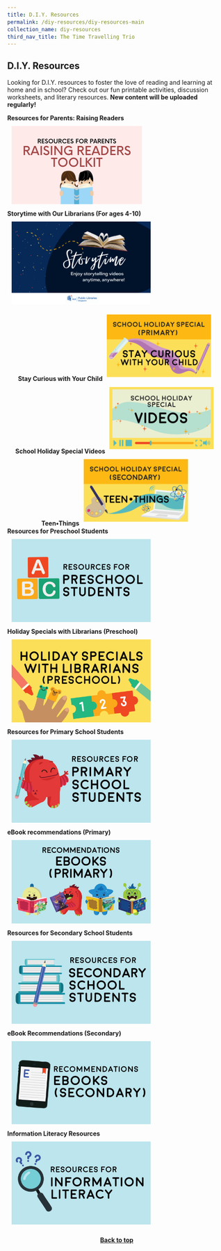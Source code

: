 ```yaml
---
title: D.I.Y. Resources
permalink: /diy-resources/diy-resources-main
collection_name: diy-resources
third_nav_title: The Time Travelling Trio
---
```


## **D.I.Y. Resources**

Looking for D.I.Y. resources to foster the love of reading and learning at home and in school? Check out our fun printable activities, discussion worksheets, and literary resources. **New content will be uploaded regularly!**

<div class="wrapper" style="width: 100%;">
<div class="container" style="display: flex; margin: auto; align-content: flex-start; width: inherit; flex-wrap: wrap">  
	<div class="image-container" style="margin: auto;">
		<b>Resources for Parents: Raising Readers</b><a href="/diy-resources/primary/primary-main#engage-my-child-in-reading"><img src="/images/diyresources/RAISING-READERS-TOOLKIT-BUTTON.png" style="max-width: 25rem; padding: 10px; margin: auto;"></a>
	</div>
	<div class="image-container" style="margin: auto;">
		<b>Storytime with Our Librarians (For ages 4-10)</b><a href="/diy-resources/storytime/storytime-main"><img src="/images/diyresources/storytime-button.png" style="max-width: 20rem; padding: 10px; margin: auto;"></a>
	</div>
		<div class="image-container" style="margin: auto;">
			<b>Stay Curious with Your Child</b><a href="/diy-resources/primary/stay-curious-with-your-child"><img src="/images/diyresources/dR-Holiday-Primary.png" style="max-width: 15rem; padding: 10px; margin: auto;"></a>
	</div>
		<div class="image-container" style="margin: auto;">
			<b>School Holiday Special Videos</b><a href="/diy-resources/primary/shs-videos"><img src="/images/diyresources/shs-videos-button.png" style="max-width: 15rem; padding: 10px; margin: auto;"></a>
	</div>
		<div class="image-container" style="margin: auto;">
			<b>Teen•Things</b><a href="/diy-resources/secondary/teen-things"><img src="/images/diyresources/dR-Holiday-Secondary-amended.png" style="max-width: 15rem; padding: 10px; margin: auto;"></a>
	</div>
		<div class="image-container" style="margin: auto;">
			<b>Resources for Preschool Students</b><a href="/diy-resources/preschool/preschool-main"><img src="/images/diyresources/dR_preschool.png" style="max-width: 20rem; padding: 10px; margin: auto;"></a>
	</div>
		<div class="image-container" style="margin: auto;">
			<b>Holiday Specials with Librarians (Preschool)</b><a href="/diy-resources/preschool/preschool-holiday-special"><img src="/images/diyresources/dR-Holiday-Preschool.png" style="max-width: 20rem; padding: 10px; margin: auto;"></a>
	</div>
		<div class="image-container" style="margin: auto;">
			<b>Resources for Primary School Students</b><a href="/diy-resources/primary/primary-main"><img src="/images/diyresources/dR_primary-school-resources.png" style="max-width: 20rem; padding: 10px; margin: auto;"></a>
	</div>
		<div class="image-container" style="margin: auto;">
			<b>eBook recommendations (Primary)</b><a href="https://eresources.nlb.gov.sg/ereads/DiscoveReads/All?level=p"><img src="/images/diyresources/dR_primary-ebooks.png" style="max-width: 20rem; padding: 10px; margin: auto;"></a>
	</div>
		<div class="image-container" style="margin: auto;">
			<b>Resources for Secondary School Students</b><a href="/diy-resources/secondary/secondary-main"><img src="/images/diyresources/dR_secondary-school-resources.png" style="max-width: 20rem; padding: 10px; margin: auto;"></a>
	</div>
		<div class="image-container" style="margin: auto;">
			<b>eBook Recommendations (Secondary)</b><a href="https://eresources.nlb.gov.sg/ereads/DiscoveReads/All?level=s"><img src="/images/diyresources/dR_secondary-ebooks.png" style="max-width: 20rem; padding: 10px; margin: auto;"></a>
	</div>
		<div class="image-container" style="margin: auto;">
			<b>Information Literacy Resources</b><a href="/services/other-services/sure"><img src="/images/diyresources/dR_info-lit-resources.png" style="max-width: 20rem; padding: 10px; margin: auto;"></a>
	</div>
</div>
</div>

<p style="text-align: center;"><b><a href="#top">Back to top</a></b></p>